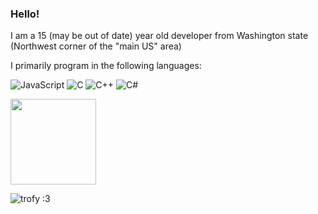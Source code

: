 ### Hello!

I am a 15 (may be out of date) year old developer from Washington state (Northwest corner of the "main US" area)

I primarily program in the following languages:

![JavaScript](https://img.shields.io/badge/-JavaScript-000?&logo=JavaScript)
![C](https://img.shields.io/badge/-C-000?&logo=C)
![C++](https://img.shields.io/badge/-C++-000?&logo=c%2b%2b&logoColor=00599C)
![C#](https://img.shields.io/badge/-C%23-000?&logo=c%23)

<img height="137px" src="https://github-readme-stats.vercel.app/api/top-langs/?username=wackymoder&hide=html&hide_title=true&hide_border=true&layout=compact&langs_count=6&theme=transparent" />

![trofy :3](https://github-profile-trophy.vercel.app/?username=wackymoder&theme=juicyfresh&no-frame=true&row=1&&margin-w=20&no-bg=true)

<!--
**WackyModer/WackyModer** is a ✨ _special_ ✨ repository because its `README.md` (this file) appears on your GitHub profile.

Here are some ideas to get you started:

- 🔭 I’m currently working on learning QBasic for MS-DOS
- 🌱 I’m currently learning QBasic for MS-DOS
- 👯 I’m looking to collaborate on [placeholder variable]
- 🤔 I’m looking for help with [placeholder variable]
- 💬 Ask me about pretty much anything. I will most likely answer.
- 📫 How to reach me: You can message me through Github I beleive
- 😄 Pronouns: He/Him
- ⚡ Fun fact: My favorite species of frog is the Green Tree Frog.
-->
